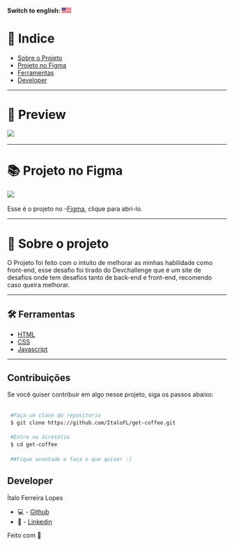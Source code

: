 
#### Switch to english: <kbd>[<img title="English" alt="English" src="./img/eua.jpg" width="22">](translation/english/README.en.md)</kbd>


# 🔎 Indice 

- [Sobre o Projeto](#-sobre-o-projeto)
- [Projeto no Figma](#-projeto-no-figma)
- [Ferramentas](#-ferramentas)
- [Developer](#-developer)

---

# 🎉 Preview

<img src='https://cdn.discordapp.com/attachments/743206177030275115/912855848496287784/unknown.png'>

---

# 📚 Projeto no Figma

  <img src='https://cdn.discordapp.com/attachments/743206177030275115/912856461187624970/unknown.png'>
  
  Esse é o projeto no -[Figma](https://www.figma.com/file/lVkh41YvYiMposXwaJXOYO/get-coffee-layout?node-id=59%3A5), clique para abri-lo.

---
# 📜 Sobre o projeto

O Projeto foi feito com o intuito de melhorar as minhas habilidade como front-end, esse desafio foi tirado do Devchallenge que é um site de desafios onde tem desafios tanto de back-end e front-end, recomendo caso queira melhorar.

---

## 🛠 Ferramentas

- [HTML]()
- [CSS]()
- [Javascript]()


---

## Contribuições 

Se você quiser contribuir em algo nesse projeto, siga os passos abaixo: 

```bash

 #Faça um clone do repositorio
 $ git clone https://github.com/ItaloFL/get-coffee.git

 #Entre no diretótio
 $ cd get-coffee

 ##Fique avontade e faça o que quiser :)

```

## Developer

Ítalo Ferreira Lopes

 - 💻 - [Github](https://github.com/ItaloFL)
 - 📒 - [Linkedin](https://www.linkedin.com/in/italo-ferreira-dev/)

Feito com 💜